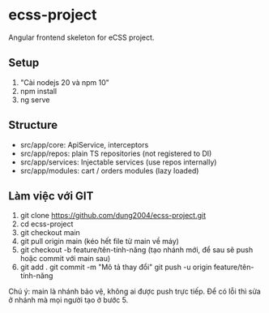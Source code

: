 # ecss-project

Angular frontend skeleton for eCSS project.

## Setup
1. "Cài nodejs 20 và npm 10"
2. npm install
3. ng serve

## Structure
- src/app/core: ApiService, interceptors
- src/app/repos: plain TS repositories (not registered to DI)
- src/app/services: Injectable services (use repos internally)
- src/app/modules: cart / orders modules (lazy loaded)

## Làm việc với GIT
1. git clone https://github.com/dung2004/ecss-project.git
2. cd ecss-project
3. git checkout main
4. git pull origin main (kéo hết file từ main về máy)
5. git checkout -b feature/tên-tính-năng (tạo nhánh mới, để sau sẽ push hoặc commit với main sau)
6. git add .
git commit -m "Mô tả thay đổi"
git push -u origin feature/tên-tính-năng


Chú ý: main là nhánh bảo vệ, không ai được push trực tiếp. Để có lỗi thì sửa ở nhánh mà mọi người tạo ở bước 5.
